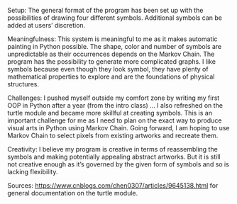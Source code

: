 Setup: The general format of the program has been set up with the possibilities of drawing four different symbols. Additional symbols can be added at users’ discretion. 

Meaningfulness: This system is meaningful to me as it makes automatic painting in Python possible. The shape, color and number of symbols are unpredictable as their occurrences depends on the Markov Chain. The program has the possibility to generate more complicated graphs. I like symbols because even though they look symbol, they have plenty of mathematical properties to explore and are the foundations of physical structures. 

Challenges: I pushed myself outside my comfort zone by writing my first OOP in Python after a year (from the intro class) … I also refreshed on the turtle module and became more skillful at creating symbols. This is an important challenge for me as I need to plan on the exact way to produce visual arts in Python using Markov Chain. Going forward, I am hoping to use Markov Chain to select pixels from existing artworks and recreate them. 

Creativity: I believe my program is creative in terms of reassembling the symbols and making potentially appealing abstract artworks. But it is still not creative enough as it’s governed by the given form of symbols and so is lacking flexibility.

Sources:
https://www.cnblogs.com/chen0307/articles/9645138.html for general documentation on the turtle module.

